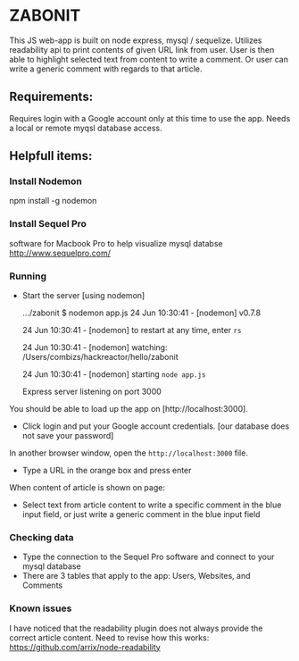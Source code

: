 # ZABONIT
This JS web-app is built on node express, mysql / sequelize.
Utilizes readability api to print contents of given URL link from user.
User is then able to highlight selected text from content to write a comment.
Or user can write a generic comment with regards to that article.

## Requirements:
Requires login with a Google account only at this time to use the app.
Needs a local or remote myqsl database access.

## Helpfull items:

### Install Nodemon

  npm install -g nodemon
  
  
### Install Sequel Pro

  software for Macbook Pro to help visualize mysql databse
  http://www.sequelpro.com/

### Running

* Start the server [using nodemon]

  .../zabonit $ nodemon app.js
  24 Jun 10:30:41 - [nodemon] v0.7.8

  24 Jun 10:30:41 - [nodemon] to restart at any time, enter `rs`
  
  24 Jun 10:30:41 - [nodemon] watching: /Users/combizs/hackreactor/hello/zabonit
  
  24 Jun 10:30:41 - [nodemon] starting `node app.js`
  
  Express server listening on port 3000
  

You should be able to load up the app on [http://localhost:3000].

* Click login and put your Google account credentials. [our database does not save your password]

In another browser window, open the `http://localhost:3000` file.

* Type a URL in the orange box and press enter

When content of article is shown on page:

* Select text from article content to write a specific comment in the blue input field, or just write a generic comment in the blue input field

### Checking data

* Type the connection to the Sequel Pro software and connect to your mysql database
* There are 3 tables that apply to the app: Users, Websites, and Comments

### Known issues

I have noticed that the readability plugin does not always provide the correct article content.  Need to revise how this works: https://github.com/arrix/node-readability
